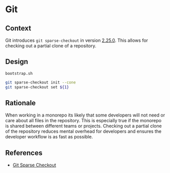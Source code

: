 # Git

## Context

Git introduces `git sparse-checkout` in version [2.25.0](https://github.blog/2020-01-13-highlights-from-git-2-25/).
This allows for checking out a partial clone of a repository.

## Design

`bootstrap.sh`
```bash
git sparse-checkout init --cone
git sparse-checkout set ${1}
```

## Rationale

When working in a monorepo its likely that some developers will not need or care about all files in the repository.
This is especially true if the monorepo is shared between different teams or projects.
Checking out a partial clone of the repository reduces mental overhead for developers and ensures the developer workflow is as fast as possible.

## References

- [Git Sparse Checkout](https://github.blog/2020-01-17-bring-your-monorepo-down-to-size-with-sparse-checkout/)
